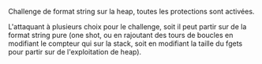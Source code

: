 Challenge de format string sur la heap, toutes les protections sont activées.

L'attaquant à plusieurs choix pour le challenge, soit il peut partir sur de la format string pure (one shot, ou en rajoutant des tours de boucles en modifiant le compteur qui sur la stack, soit en modifiant la taille du fgets pour partir sur de l'exploitation de heap).
